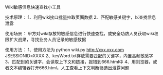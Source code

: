  Wiki敏感信息快速查找小工具
 
 技术原理：
 1、利用wiki接口批量拉取页面数据
 2、匹配敏感关键字，以查找信息泄露

 使用场景：
 甲方对wiki存放的敏感信息进行快速查找，或安全功防人员获取wiki权限扩大战果，寻找业务人员记录的敏感数据

 使用方法：
 1、使用方法为 python wiki.py http://xxx.xxx.com  JSESSIONID=XXXX
 2、keyWord.txt存放需要匹配的关键字，内置高频敏感字
 3、匹配到的关键字，会读取上下文和链接，报错到666.html中
 4、用浏览器，或者文本编辑器打开666.html，人工查看上下文判断筛选出泄露问题
